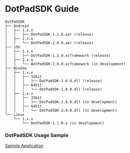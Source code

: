 # DotPadSDK Guide
```
DotPadSDK
├── Android
│   ├── 1.x.x
│   │   ├── DotPadSDK-1.1.0.aar (release)
│   ├── 2.x.x
│   │   └── DotPadSDK-2.0.0.aar (release)
├── iOS
│   ├── 1.x.x
│   │   ├── DotPadSDK-1.2.0.xcframework (release)
│   ├── 2.x.x
│   │   └── DotPadSDK-2.0.0.xcframework (in development)
├── Window
│   ├── 1.x.x
│   │   ├── 32bit
│   │   │   ├── DotPadSDK-1.0.0.dll (release)
│   │   ├── 64bit
│   │   │   └── DotPadSDK-1.0.0.dll (release)
│   ├── 2.x.x
│   │   ├── 32bit
│   │   │   ├── DotPadSDK-2.0.0.dll (in development)
│   │   ├── 64bit
│   │   │   └── DotPadSDK-2.0.0.dll (in development)
└── Linux
    └── 1.x.x
        └── DotPadSDK-1.1.0.a (in development)
```

### DotPadSDK Usage Sample
[Sample Application](https://github.com/dotincorp/dotpad-sample-code)
